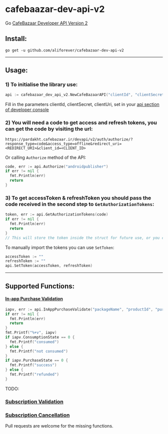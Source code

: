 # cafebaazar-dev-api-v2
Go [CafeBazaar Developer API Version 2](https://developers.cafebazaar.ir/en/docs/developer-api-v2-introduction/developer-api-v2-getting-started/)

## Install:
```go get -u github.com/aliforever/cafebazaar-dev-api-v2```

---

## Usage:
### 1) To initialise the library use: 
```go
api := cafebazaar_dev_api_v2.NewCafeBazaarAPI("clientId", "clientSecret", "clientUri")
```
Fill in the parameters clientId, clientSecret, clientUri, set in your [api section of developer console](https://pishkhan.cafebazaar.ir/settings/api)

### 2) You will need a code to get access and refresh tokens, you can get the code by visiting the url:
`https://pardakht.cafebazaar.ir/devapi/v2/auth/authorize/?response_type=code&access_type=offline&redirect_uri=<REDIRECT_URI>&client_id=<CLIENT_ID>`

Or calling `Authorize` method of the API:
```go
code, err := api.Authorize("androidpublisher")
if err != nil {
  fmt.Println(err)
  return
}
```

### 3) To get accessToken & refreshToken you should pass the code received in the second step to `GetAuthorizationTokens`:
```go
token, err := api.GetAuthorizationTokens(code)
if err != nil {
  fmt.Println(err)
  return
}
// This will store the token inside the struct for future use, or you can store the tokens and manually import them
```

To manually import the tokens you can use `SetToken`:
```go
accessToken := ""
refreshToken := ""
api.SetToken(accessToken, refreshToken)
```

---
## Supported Functions:
#### [In-app Purchase Validation](https://developers.cafebazaar.ir/en/docs/developer-api-v2-introduction/developer-api-v2-ref-validate/)
```go
iapv, err := api.InAppPurchaseValidate("packageName", "productId", "purchaseToken")
if err != nil {
  fmt.Println(err)
  return
}
fmt.Printf("%+v", iapv)
if iapv.ConsumptionState == 0 {
  fmt.Printf("consumed")
} else {
  fmt.Printf("not consumed")
}
if iapv.PurchaseState == 0 {
  fmt.Printf("success")
} else {
  fmt.Printf("refunded")
}
```

TODO: 
### [Subscription Validation](https://developers.cafebazaar.ir/en/docs/developer-api-v2-introduction/developer-api-v2-ref-get-subs/)
### [Subscription Cancellation](https://developers.cafebazaar.ir/en/docs/developer-api-v2-introduction/developer-api-v2-ref-cancel-subs/)

Pull requests are welcome for the missing functions.
